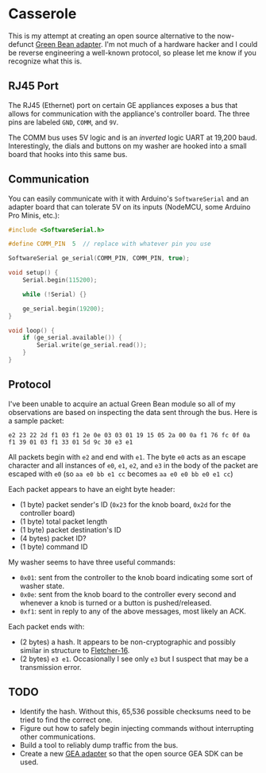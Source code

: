 # Casserole
This is my attempt at creating an open source alternative to the now-defunct [Green Bean adapter](https://github.com/GEMakers/green-bean). I'm not much of a hardware hacker and I could be reverse engineering a well-known protocol, so please let me know if you recognize what this is.

## RJ45 Port
The RJ45 (Ethernet) port on certain GE appliances exposes a bus that allows for communication with the appliance's controller board. The three pins are labeled `GND`, `COMM`, and `9V`.

The COMM bus uses 5V logic and is an *inverted* logic UART at 19,200 baud. Interestingly, the dials and buttons on my washer are hooked into a small board that hooks into this same bus.


## Communication
You can easily communicate with it with Arduino's `SoftwareSerial` and an adapter board that can tolerate 5V on its inputs (NodeMCU, some Arduino Pro Minis, etc.):

```C++
#include <SoftwareSerial.h>

#define COMM_PIN  5  // replace with whatever pin you use

SoftwareSerial ge_serial(COMM_PIN, COMM_PIN, true);

void setup() {
	Serial.begin(115200);

	while (!Serial) {}

	ge_serial.begin(19200);
}

void loop() {
	if (ge_serial.available()) {
		Serial.write(ge_serial.read());
	}
}
```

## Protocol
I've been unable to acquire an actual Green Bean module so all of my observations are based on inspecting the data sent through the bus. Here is a sample packet:

    e2 23 22 2d f1 03 f1 2e 0e 03 03 01 19 15 05 2a 00 0a f1 76 fc 0f 0a f1 39 01 03 f1 33 01 5d 9c 30 e3 e1

All packets begin with `e2` and end with `e1`. The byte `e0` acts as an escape character and all instances of `e0`, `e1`, `e2`, and `e3` in the body of the packet are escaped with `e0` (so `aa e0 bb e1 cc` becomes `aa e0 e0 bb e0 e1 cc`)

Each packet appears to have an eight byte header:

 - (1 byte) packet sender's ID (`0x23` for the knob board, `0x2d` for the controller board)
 - (1 byte) total packet length
 - (1 byte) packet destination's ID
 - (4 bytes) packet ID?
 - (1 byte) command ID

My washer seems to have three useful commands:

 - `0x01`: sent from the controller to the knob board indicating some sort of washer state.
 - `0x0e`: sent from the knob board to the controller every second and whenever a knob is turned or a button is pushed/released.
 - `0xf1`: sent in reply to any of the above messages, most likely an ACK.

Each packet ends with:

 - (2 bytes) a hash. It appears to be non-cryptographic and possibly similar in structure to [Fletcher-16](https://en.wikipedia.org/wiki/Fletcher%27s_checksum#Fletcher-16).
 - (2 bytes) `e3 e1`. Occasionally I see only `e3` but I suspect that may be a transmission error.

## TODO

 - Identify the hash. Without this, 65,536 possible checksums need to be tried to find the correct one.
 - Figure out how to safely begin injecting commands without interrupting other communications.
 - Build a tool to reliably dump traffic from the bus.
 - Create a new [GEA adapter](https://github.com/GEMakers/gea-adapter-usb) so that the open source GEA SDK can be used.
